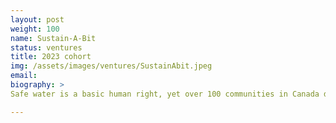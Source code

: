 ```yaml
---
layout: post
weight: 100
name: Sustain-A-Bit
status: ventures
title: 2023 cohort
img: /assets/images/ventures/SustainAbit.jpeg
email: 
biography: >
Safe water is a basic human right, yet over 100 communities in Canada don't have this fulfilled. Communities are looking for a continuous, reliable, low-maintenance, and cost-effective solution to provide potable water. Mayaqua is a modular drinking water treatment system that meets these criteria. Our current prototype is designed to fulfill the needs of around 100 people, with future iterations being planned to scale up to 500 people. In addition, there will be customized solutions for communities with special issues, such as high concentrations of arsenic.

---
```

<!--stackedit_data:
eyJoaXN0b3J5IjpbMjExMTk3ODcxOCwxNjk4NTMyMTU1LC0xNj
MzNDE5MDg1XX0=
-->